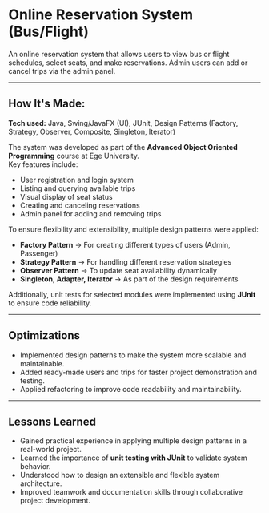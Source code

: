 # Online Reservation System (Bus/Flight)

An online reservation system that allows users to view bus or flight schedules, select seats, and make reservations. Admin users can add or cancel trips via the admin panel.

---

## How It's Made:
**Tech used:** Java, Swing/JavaFX (UI), JUnit, Design Patterns (Factory, Strategy, Observer, Composite, Singleton, Iterator)

The system was developed as part of the **Advanced Object Oriented Programming** course at Ege University.  
Key features include:
- User registration and login system  
- Listing and querying available trips  
- Visual display of seat status  
- Creating and canceling reservations  
- Admin panel for adding and removing trips  

To ensure flexibility and extensibility, multiple design patterns were applied:
- **Factory Pattern** → For creating different types of users (Admin, Passenger)  
- **Strategy Pattern** → For handling different reservation strategies  
- **Observer Pattern** → To update seat availability dynamically  
- **Singleton, Adapter, Iterator** → As part of the design requirements  

Additionally, unit tests for selected modules were implemented using **JUnit** to ensure code reliability.

---

## Optimizations
- Implemented design patterns to make the system more scalable and maintainable.  
- Added ready-made users and trips for faster project demonstration and testing.  
- Applied refactoring to improve code readability and maintainability.  

---

## Lessons Learned
- Gained practical experience in applying multiple design patterns in a real-world project.  
- Learned the importance of **unit testing with JUnit** to validate system behavior.  
- Understood how to design an extensible and flexible system architecture.  
- Improved teamwork and documentation skills through collaborative project development.  
